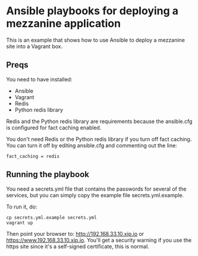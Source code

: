 # Ansible playbooks for deploying a mezzanine application

This is an example that shows how to use Ansible to deploy a mezzanine site into
a Vagrant box.

## Preqs

You need to have installed:

* Ansible
* Vagrant
* Redis
* Python redis library

Redis and the Python redis library are requirements because the ansible.cfg is
configured for fact caching enabled.

You don't need Redis or the Python redis library if you turn off fact caching.
You can turn it off by editing ansible.cfg and commenting out the line:

    fact_caching = redis


## Running the playbook


You need a secrets.yml file that contains the passwords for several of the
services, but you can simply copy the example file secrets.yml.example.

To run it, do:

    cp secrets.yml.example secrets.yml
    vagrant up

Then point your browser to: http://192.168.33.10.xip.io or
https://www.192.168.33.10.xip.io. You'll get a security warning if you use the
https site since it's a self-signed certificate, this is normal.

